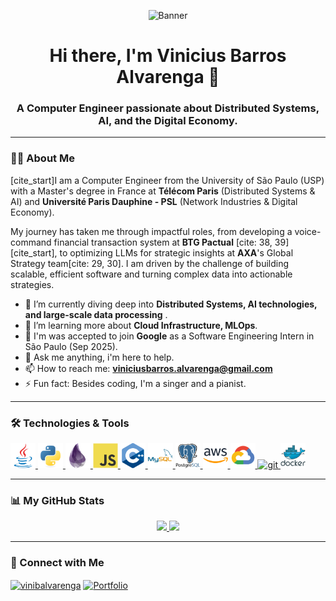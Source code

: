 <p align="center">
  <img src="https://i.imgur.com/your-banner-image.png" alt="Banner" width="800"/>
</p>

<h1 align="center">Hi there, I'm Vinicius Barros Alvarenga 👋</h1>
<h3 align="center">A Computer Engineer passionate about Distributed Systems, AI, and the Digital Economy.</h3>

---

### 👨‍💻 About Me

<p align="left">
  [cite_start]I am a Computer Engineer from the University of São Paulo (USP) with a Master's degree in France at <strong>Télécom Paris</strong> (Distributed Systems & AI) and <strong>Université Paris Dauphine - PSL</strong> (Network Industries & Digital Economy).
</p>

<p align="left">
  My journey has taken me through impactful roles, from developing a voice-command financial transaction system at <strong>BTG Pactual</strong> [cite: 38, 39][cite_start], to optimizing LLMs for strategic insights at <strong>AXA</strong>'s Global Strategy team[cite: 29, 30]. I am driven by the challenge of building scalable, efficient software and turning complex data into actionable strategies.
</p>

- 🔭 I’m currently diving deep into **Distributed Systems, AI technologies, and large-scale data processing** .
- 🌱 I’m learning more about **Cloud Infrastructure, MLOps**.
- 🏢 I'm was accepted to join **Google** as a Software Engineering Intern in São Paulo (Sep 2025).
- 💬 Ask me anything, i'm here to help.
- 📫 How to reach me: **viniciusbarros.alvarenga@gmail.com** 
- ⚡ Fun fact: Besides coding, I'm a singer and a pianist.

---

### 🛠️ Technologies & Tools

<p align="left">
  <a href="https://www.java.com" target="_blank" rel="noreferrer"> <img src="https://raw.githubusercontent.com/devicons/devicon/master/icons/java/java-original.svg" alt="java" width="40" height="40"/> </a>
  <a href="https://www.python.org" target="_blank" rel="noreferrer"> <img src="https://raw.githubusercontent.com/devicons/devicon/master/icons/python/python-original.svg" alt="python" width="40" height="40"/> </a>
  <a href="https://elixir-lang.org/" target="_blank" rel="noreferrer"> <img src="https://raw.githubusercontent.com/devicons/devicon/master/icons/elixir/elixir-original.svg" alt="elixir" width="40" height="40"/> </a>
  <a href="https://developer.mozilla.org/en-US/docs/Web/JavaScript" target="_blank" rel="noreferrer"> <img src="https://raw.githubusercontent.com/devicons/devicon/master/icons/javascript/javascript-original.svg" alt="javascript" width="40" height="40"/> </a>
  <a href="https://www.cplusplus.com/" target="_blank" rel="noreferrer"> <img src="https://raw.githubusercontent.com/devicons/devicon/master/icons/cplusplus/cplusplus-original.svg" alt="cplusplus" width="40" height="40"/> </a>
  <a href="https://www.mysql.com/" target="_blank" rel="noreferrer"> <img src="https://raw.githubusercontent.com/devicons/devicon/master/icons/mysql/mysql-original-wordmark.svg" alt="mysql" width="40" height="40"/> </a>
  <a href="https://www.postgresql.org" target="_blank" rel="noreferrer"> <img src="https://raw.githubusercontent.com/devicons/devicon/master/icons/postgresql/postgresql-original-wordmark.svg" alt="postgresql" width="40" height="40"/> </a>
  <a href="https://aws.amazon.com" target="_blank" rel="noreferrer"> <img src="https://raw.githubusercontent.com/devicons/devicon/master/icons/amazonwebservices/amazonwebservices-original-wordmark.svg" alt="aws" width="40" height="40"/> </a>
   <a href="https://cloud.google.com/" target="_blank" rel="noreferrer"> <img src="https://raw.githubusercontent.com/devicons/devicon/master/icons/googlecloud/googlecloud-original.svg" alt="gcp" width="40" height="40"/> </a>
  <a href="https://git-scm.com/" target="_blank" rel="noreferrer"> <img src="https://www.vectorlogo.zone/logos/git-scm/git-scm-icon.svg" alt="git" width="40" height="40"/> </a>
  <a href="https://www.docker.com/" target="_blank" rel="noreferrer"> <img src="https://raw.githubusercontent.com/devicons/devicon/master/icons/docker/docker-original-wordmark.svg" alt="docker" width="40" height="40"/> </a>
</p>

---

### 📊 My GitHub Stats

<p align="center">
  <a href="https://github.com/vinibalvarenga">
    <img height="180em" src="https://github-readme-stats.vercel.app/api?username=vinibalvarenga&show_icons=true&theme=dracula&include_all_commits=true&count_private=true"/>
    <img height="180em" src="https://github-readme-stats.vercel.app/api/top-langs/?username=vinibalvarenga&layout=compact&langs_count=7&theme=dracula"/>
  </a>
</p>

---

### 🔗 Connect with Me

<p align="left">
<a href="https://linkedin.com/in/vinibalvarenga" target="blank"><img align="center" src="https://raw.githubusercontent.com/rahuldkjain/github-profile-readme-generator/master/src/images/icons/Social/linked-in-alt.svg" alt="vinibalvarenga" height="30" width="40" /></a>
<a href="https://your-portfolio-url-here.com" target="blank"><img align="center" src="https://raw.githubusercontent.com/rahuldkjain/github-profile-readme-generator/master/src/images/icons/Social/browser.svg" alt="Portfolio" height="30" width="40" /></a>
</p>
